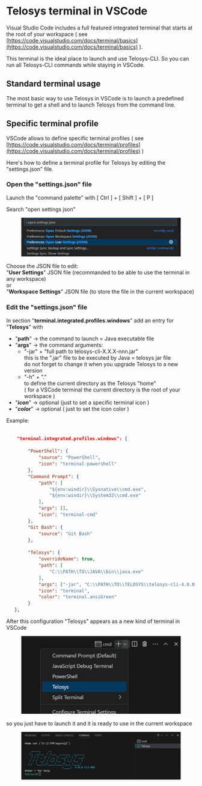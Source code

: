 # Telosys terminal in VSCode



Visual Studio Code includes a full featured integrated terminal that starts at the root of your workspace ( see [https://code.visualstudio.com/docs/terminal/basics](https://code.visualstudio.com/docs/terminal/basics) ).

This terminal is the ideal place to launch and use Telosys-CLI. So you can run all Telosys-CLI commands while staying in VSCode.



## Standard terminal usage&#x20;

The most basic way to use Telosys in VSCode is to launch a predefined terminal to get a shell and to launch Telosys from the command line.



## Specific terminal profile

VSCode allows to define specific terminal profiles ( see [https://code.visualstudio.com/docs/terminal/profiles](https://code.visualstudio.com/docs/terminal/profiles) )&#x20;

Here's how to define a terminal profile for Telosys by editing the "settings.json" file.

### Open the "settings.json" file

Launch the "command palette" with  \[ Ctrl ]  +  \[ Shift ]  +  \[ P ]

Search "open settings json"&#x20;

<div align="left">

<figure><img src="../.gitbook/assets/image (5).png" alt="" width="563"><figcaption></figcaption></figure>

</div>

Choose the JSON file to edit:\
"**User Settings**" JSON file (recommanded to be able to use the terminal in any workspace)\
or\
"**Workspace Settings**" JSON file (to store the file in the current workspace)

### Edit the "settings.json" file

In section "**terminal.integrated.profiles.windows**" add an entry for "**Telosys**" with&#x20;

* "**path**"  ->  the command to launch = Java executable file&#x20;
* "**args**"  ->  the command arguments:
  * "-jar" +  "full path to telosys-cli-X.X.X-nnn.jar"  \
    this is the ".jar" file to be executed by Java  = telosys jar file\
    do not forget to change it when you upgrade Telosys to a new version&#x20;
  * "-h" + "." \
    to define the current directory as the Telosys "home"\
    ( for a VSCode terminal the current directory is the root of your workspace )
* "_**icon**_"  ->  optional (just to set a specific terminal icon )
* "_**color**_"  ->  optional ( just to set the icon color )

Example:

```json

    "terminal.integrated.profiles.windows": {

        "PowerShell": {
            "source": "PowerShell",
            "icon": "terminal-powershell"
        },
        "Command Prompt": {
            "path": [
                "${env:windir}\\Sysnative\\cmd.exe",
                "${env:windir}\\System32\\cmd.exe"
            ],
            "args": [],
            "icon": "terminal-cmd"
        },
        "Git Bash": {
            "source": "Git Bash"
        },

        "Telosys": {
            "overrideName": true,
            "path": [
                "C:\\PATH\\TO\\JAVA\\bin\\java.exe"
            ],
            "args": ["-jar", "C:\\PATH\\TO\\TELOSYS\\telosys-cli-4.0.0-001.jar", "-h", "."],
            "icon": "terminal",
            "color": "terminal.ansiGreen"
        }
   },


```



After this configuration "Telosys" appears as a new kind of terminal in VSCode&#x20;

<div align="left">

<figure><img src="../.gitbook/assets/image.png" alt="" width="446"><figcaption></figcaption></figure>

</div>

so you just have to launch it and it is ready to use in the current workspace

<div align="left">

<figure><img src="../.gitbook/assets/image (1).png" alt=""><figcaption></figcaption></figure>

</div>
